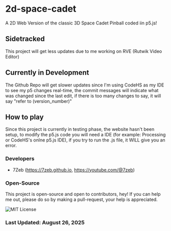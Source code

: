 # 2d-space-cadet
A 2D Web Version of the classic 3D Space Cadet Pinball coded iin p5.js!

## Sidetracked
This project will get less updates due to me working on RVE (Rutwik Video Editor)

## Currently in Development
The Github Repo will get slower updates since I'm using CodeHS as my IDE to see my p5 changes real-time, the commit messages will indicate what was changed since the last edit, if there is too many changes to say, it will say "refer to (version_number)"

## How to play
Since this project is currently in testing phase, the website hasn't been setup, to modify the p5.js code you will need a IDE (for example: Processing or CodeHS's onlne p5.js IDE), if you try to run the .js file, it WILL give you an error.

### Developers
- 7Zeb (https://7zeb.github.io, https://youtube.com/@7zeb)

### Open-Source
This project is open-source and open to contributors, hey! If you can help me out, please do so by making a pull-request, your help is appreciated.

![MIT License](https://img.shields.io/badge/License-MIT-green.svg)

### Last Updated: August 26, 2025
